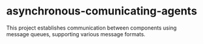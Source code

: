 # asynchronous-comunicating-agents
This project establishes communication between components using message queues, supporting various message formats.
